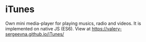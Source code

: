 # iTunes
Own mini media-player for playing musics, radio and videos. It is implemented on native JS (ES6). 
View at https://valery-sergeevna.github.io/iTunes/
